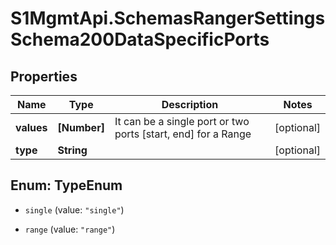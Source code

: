 # S1MgmtApi.SchemasRangerSettingsSchema200DataSpecificPorts

## Properties
Name | Type | Description | Notes
------------ | ------------- | ------------- | -------------
**values** | **[Number]** | It can be a single port or two ports [start, end] for a Range | [optional] 
**type** | **String** |  | [optional] 


<a name="TypeEnum"></a>
## Enum: TypeEnum


* `single` (value: `"single"`)

* `range` (value: `"range"`)




